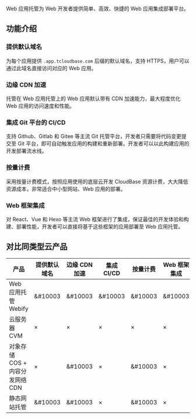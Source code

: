 Web 应用托管为 Web 开发者提供简单、高效、快捷的 Web 应用集成部署平台。

## 功能介绍

### 提供默认域名

为每个应用提供 `.app.tcloudbase.com` 后缀的默认域名，支持 HTTPS，用户可以通过此域名直接访问对应的 Web 应用。



### 边缘 CDN 加速

托管在 Web 应用托管上的 Web 应用默认带有 CDN 加速能力，最大程度优化 Web 应用的访问速度和性能。



### 集成  Git 平台的 CI/CD

支持 Github、Gitlab 和 Gitee 等主流 Git 托管平台，开发者只需要将代码变更提交至 Git 平台，即可自动触发应用的构建和重新部署。开发者可以以此构建应用的开发部署流水线。



### 按量计费

采用按量计费模式，按照应用使用的底层云开发 CloudBase 资源计费，大大降低资源成本，非常适合中小型网站、Web 应用的部署。



### Web 框架集成

对 React、Vue 和 Hexo 等主流 Web 框架进行了集成，保证最佳的开发体验和构建、部署性能，开发者可以直接将基于这些框架的应用部署至 Web 应用托管。



## 对比同类型云产品

| 产品                             | 提供默认域名 | 边缘 CDN 加速 | 集成 CI/CD | 按量计费 | Web 框架集成 |
| -------------------------------- | ------------ | ------------- | ---------- | -------- | ------------ |
| Web 应用托管 Webify              | &#10003            | &#10003             | &#10003          | &#10003        | &#10003            
| 云服务器 CVM                     | ×            | ×             | ×          | ×        | ×            | ×               | ×          | ×              |
| 对象存储 COS + 内容分发网络 CDN | ×            | &#10003             | ×          | &#10003        | ×           |
| 静态网站托管                     | &#10003            | &#10003             | ×          | &#10003        | ×            | 

